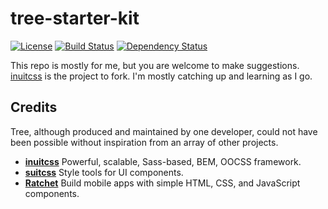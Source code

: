 # tree-starter-kit

[![License](http://img.shields.io/badge/license-MIT-blue.svg?style=flat)](https://github.com/treeframework/tree-starter-kit/blob/master/LICENSE.md)
[![Build Status](https://travis-ci.org/treeframework/tree-starter-kit.svg?branch=master)](https://travis-ci.org/treeframework/tree-starter-kit)
[![Dependency Status](https://gemnasium.com/treeframework/tree-starter-kit.svg)](https://gemnasium.com/treeframework/tree-starter-kit)

This repo is mostly for me, but you are welcome to make suggestions. [inuitcss](https://twitter.com/inuitcss) is the project to fork.
I'm mostly catching up and learning as I go.

## Credits

Tree, although produced and maintained by one developer, could not have
been possible without inspiration from an array of other projects.

* **[inuitcss](https://twitter.com/inuitcss)** Powerful, scalable, Sass-based, BEM, OOCSS framework.
* **[suitcss](http://suitcss.github.io/)** Style tools for UI components.
* **[Ratchet](https://github.com/twbs/ratchet)** Build mobile apps with simple HTML, CSS, and JavaScript components.
